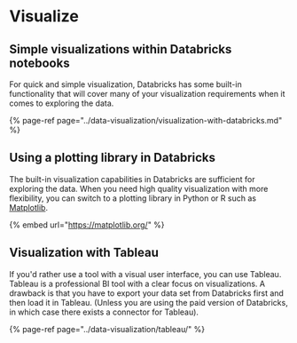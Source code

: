 # Visualize

## Simple visualizations within Databricks notebooks

For quick and simple visualization, Databricks has some built-in functionality that will cover many of your visualization requirements when it comes to exploring the data.

{% page-ref page="../data-visualization/visualization-with-databricks.md" %}

## Using a plotting library in Databricks

The built-in visualization capabilities in Databricks are sufficient for exploring the data. When you need high quality visualization with more flexibility, you can switch to a plotting library in Python or R such as [Matplotlib](https://matplotlib.org/).

{% embed url="https://matplotlib.org/" %}

## Visualization with Tableau

If you'd rather use a tool with a visual user interface, you can use Tableau. Tableau is a professional BI tool with a clear focus on visualizations. A drawback is that you have to export your data set from Databricks first and then load it in Tableau. \(Unless you are using the paid version of Databricks, in which case there exists a connector for Tableau\).

{% page-ref page="../data-visualization/tableau/" %}



